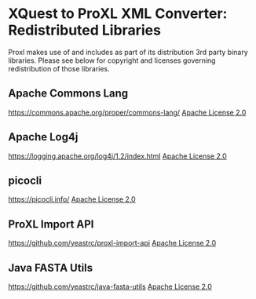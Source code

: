 XQuest to ProXL XML Converter: Redistributed Libraries
========================================================

Proxl makes use of and includes as part of its distribution 3rd party binary libraries.
Please see below for copyright and licenses governing redistribution of those libraries.

Apache Commons Lang
------------------------------
https://commons.apache.org/proper/commons-lang/
[Apache License 2.0](http://www.apache.org/licenses/LICENSE-2.0.txt)

Apache Log4j
------------------------------
https://logging.apache.org/log4j/1.2/index.html
[Apache License 2.0](http://www.apache.org/licenses/LICENSE-2.0.html)

picocli
------------------------------
https://picocli.info/
[Apache License 2.0](http://www.apache.org/licenses/LICENSE-2.0.txt)

ProXL Import API
------------------------------
https://github.com/yeastrc/proxl-import-api
[Apache License 2.0](http://www.apache.org/licenses/LICENSE-2.0.txt)

Java FASTA Utils
------------------------------
https://github.com/yeastrc/java-fasta-utils
[Apache License 2.0](http://www.apache.org/licenses/LICENSE-2.0.txt)
